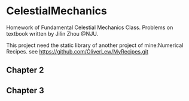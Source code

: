 # CelestialMechanics
Homework of Fundamental Celestial Mechanics Class.
Problems on textbook written by Jilin Zhou \@NJU.

This project need the static library of another project of mine:Numerical Recipes. see https://github.com/OliverLew/MyRecipes.git

## Chapter 2



## Chapter 3

